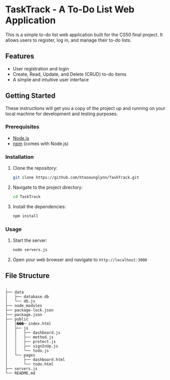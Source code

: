 
# TaskTrack - A To-Do List Web Application

This is a simple to-do list web application built for the CS50 final project. It allows users to register, log in, and manage their to-do lists.

## Features

*   User registration and login
*   Create, Read, Update, and Delete (CRUD) to-do items
*   A simple and intuitive user interface

## Getting Started

These instructions will get you a copy of the project up and running on your local machine for development and testing purposes.

### Prerequisites

*   [Node.js](https://nodejs.org/)
*   [npm](https://www.npmjs.com/) (comes with Node.js)

### Installation

1.  Clone the repository:
    ```bash
    git clone https://github.com/htooaunglynn/TaskTrack.git
    ```
2.  Navigate to the project directory:
    ```bash
    cd TaskTrack
    ```
3.  Install the dependencies:
    ```bash
    npm install
    ```

### Usage

1.  Start the server:
    ```bash
    node servers.js
    ```
2.  Open your web browser and navigate to `http://localhost:3000`

## File Structure

```
.
├── data
│   ├── database.db
│   └── db.js
├── node_modules
├── package-lock.json
├── package.json
├── public
│   ├���─ index.html
│   ├── js
│   │   ├── dashboard.js
│   │   ├── method.js
│   │   ├── protect.js
│   │   ├── signInUp.js
│   │   └── todo.js
│   └── pages
│       ├── dashboard.html
│       └── todo.html
├── servers.js
└── README.md
```
